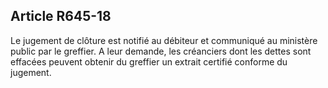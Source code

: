 Article R645-18
----
Le jugement de clôture est notifié au débiteur et communiqué au ministère public
par le greffier. A leur demande, les créanciers dont les dettes sont effacées
peuvent obtenir du greffier un extrait certifié conforme du jugement.
